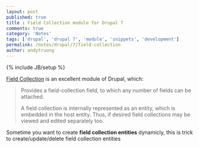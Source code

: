 ```yaml
---
layout: post
published: true
title : Field Collection module for Drupal 7
comments: true
category: 'Notes'
tags: ['drupal', 'drupal 7', 'module', 'snippets', 'development']
permalink: /notes/drupal/7/field-collection
author: andytruong
---
```


{% include JB/setup %}

[Field Collection](http://drupal.org/project/field_collection "") is an excellent module of Drupal, which:

> Provides a field-collection field, to which any number of fields can be attached.
> 
> A field collection is internally represented as an entity, which is embedded in 
> the host entity. Thus, if desired field collections may be viewed and edited 
> separately too.

Sometime you want to create **field collection entities** dynamicly, this is trick to create/update/delete field collection entities

  <script src="https://gist.github.com/3792605.js?file=gistfile1.php">
  </script>
